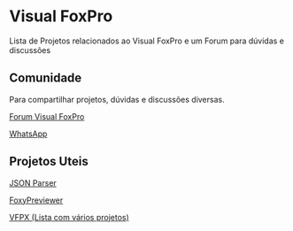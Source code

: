 # Visual FoxPro
Lista de Projetos relacionados ao Visual FoxPro e um Forum para dúvidas e discussões

## Comunidade
Para compartilhar projetos, dúvidas e discussões diversas.

[Forum Visual FoxPro](https://github.com/MariooJr/FoxPro/discussions)

[WhatsApp](https://chat.whatsapp.com/HomKnGfQSWU4NNDazZycFR) 

## Projetos Uteis
[JSON Parser](https://github.com/vespina/json)

[FoxyPreviewer](https://www.foxypreviewer.com/)

[VFPX (Lista com vários projetos)](https://vfpx.github.io/projects/) 
